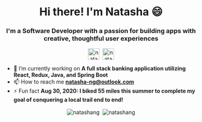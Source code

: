 <!--
**natashang/natashang** is a ✨ _special_ ✨ repository because its `README.md` (this file) appears on your GitHub profile.

Here are some ideas to get you started:

- 🔭 I’m currently working on ...
- 🌱 I’m currently learning ...
- 👯 I’m looking to collaborate on ...
- 🤔 I’m looking for help with ...
- 💬 Ask me about ...
- 📫 How to reach me: ...
- 😄 Pronouns: ...
- ⚡ Fun fact: ...
-->
<h1 align="center">Hi there! I'm Natasha 😄</h1>
<h3 align="center">I'm a Software Developer with a passion for building apps with creative, thoughtful user experiences</h3>

<p align="center">
<a href="https://linkedin.com/in/natasha--ng" target="blank"><img align="center" src="https://cdn.jsdelivr.net/npm/simple-icons@3.0.1/icons/linkedin.svg" alt="natasha--ng" height="30" width="30" /></a>&nbsp;
<a href="mailto:natasha-ng@outlook.com" target="blank" tex><img align="center" src="https://cdn.jsdelivr.net/npm/simple-icons@3.0.1/icons/microsoftoutlook.svg" alt="natasha.ng" height="30" width="30" /></a>
</p>

- 🔭 I’m currently working on **A full stack banking application utilizing React, Redux, Java, and Spring Boot**
- 📫 How to reach me **natasha-ng@outlook.com**
- ⚡ Fun fact **Aug 30, 2020: I biked 55 miles this summer to complete my goal of conquering a local trail end to end!**

<!-- profile views
<p align="left"> <img src="https://komarev.com/ghpvc/?username=natashang" alt="natashang" /> </p>
-->

<!--&text_color=c9cacc&bg_color=1d1f21 -->
<p align="center">
  <img align="center" src="https://github-readme-stats.vercel.app/api/top-langs/?username=natashang&layout=compact&hide=c,hack&title_color=cc00cc" alt="natashang" />&nbsp;
  <img align="center" src="https://github-readme-stats.vercel.app/api?username=natashang&show_icons=true&title_color=cc00cc&icon_color=cc00cc" alt="natashang" />
</p>
